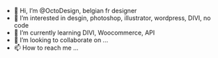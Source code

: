 - 👋 Hi, I’m @OctoDesign, belgian fr designer
- 👀 I’m interested in desgin, photoshop, illustrator, wordpress, DIVI, no code
- 🌱 I’m currently learning DIVI, Woocommerce, API
- 💞️ I’m looking to collaborate on ...
- 📫 How to reach me ...

<!---
OctoDesign/OctoDesign is a ✨ special ✨ repository because its `README.md` (this file) appears on your GitHub profile.
You can click the Preview link to take a look at your changes.
--->
